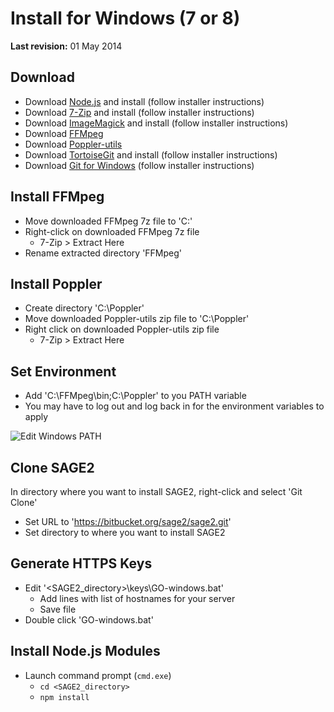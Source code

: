 Install for Windows (7 or 8)
=======

**Last revision:** 01 May 2014

## Download

* Download [Node.js](http://nodejs.org/) and install (follow installer instructions)
* Download [7-Zip](http://www.7-zip.org/) and install (follow installer instructions)
* Download [ImageMagick](http://www.imagemagick.org/script/binary-releases.php#windows) and install (follow installer instructions)
* Download [FFMpeg](http://ffmpeg.zeranoe.com/builds/)
* Download [Poppler-utils](http://manifestwebdesign.com/2013/01/09/xpdf-and-poppler-utils-on-windows/)
* Download [TortoiseGit](https://code.google.com/p/tortoisegit/wiki/Download) and install (follow installer instructions)
* Download [Git for Windows](https://msysgit.github.io) (follow installer instructions)

## Install FFMpeg

* Move downloaded FFMpeg 7z file to 'C:'
* Right-click on downloaded FFMpeg 7z file
    * 7-Zip > Extract Here
* Rename extracted directory 'FFMpeg'

## Install Poppler

* Create directory 'C:\Poppler'
* Move downloaded Poppler-utils zip file to 'C:\Poppler'
* Right click on downloaded Poppler-utils zip file
    * 7-Zip > Extract Here

## Set Environment

* Add 'C:\FFMpeg\bin;C:\Poppler' to you PATH variable
* You may have to log out and log back in for the environment variables to apply

![Edit Windows PATH](https://googledrive.com/host/0BwqgaaHTZg2ySnNsZ0Zmd2llRkk/Windows%20PATH.jpg)

## Clone SAGE2
In directory where you want to install SAGE2, right-click and select 'Git Clone'

* Set URL to 'https://bitbucket.org/sage2/sage2.git'
* Set directory to where you want to install SAGE2

## Generate HTTPS Keys

* Edit '<SAGE2_directory>\keys\GO-windows.bat'
    * Add lines with list of hostnames for your server
    * Save file
* Double click 'GO-windows.bat'

## Install Node.js Modules
* Launch command prompt (`cmd.exe`)
    * `cd <SAGE2_directory>`
    * `npm install`
